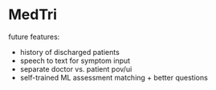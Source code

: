 # MedTri

future features:
- history of discharged patients
- speech to text for symptom input
- separate doctor vs. patient pov/ui
- self-trained ML assessment matching + better questions
